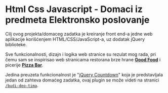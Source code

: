 # Html Css Javascript - Domaci iz predmeta Elektronsko poslovanje
Cilj ovog projekta/domaceg zadatka je kreiranje front end-a jedne web aplikacije korišćenjem HTML/CSS/JavaScript-a, uz dodatak jQuery biblioteke.

Sve funkcionalnosti, dizajn i logika web stranice su rezulat mog rada, pri čemu sam se inspirisao web stranicama restorana brze hrane __[Good Food](https://goodfood.rs/en/home/)__ i picerije __[Pizza Bar](https://pizzabar.rs)__. 

Jedina preuzeta funkcionalnost je "[jQuery Countdown](https://www.jqueryscript.net/time-clock/Customizable-Themeable-jQuery-Countdown-Plugin-dsCountDown.html)" koja je predstavljala jedan od zahteva domaćeg zadatka, ovaj plugin se može videti na stranici [`/budi-deo-tima`](/budi-deo-tima.html).